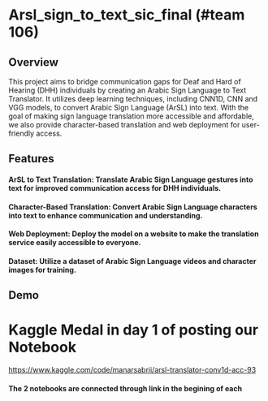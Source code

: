# Arsl_sign_to_text_sic_final (#team 106)
## Overview
This project aims to bridge communication gaps for Deaf and Hard of Hearing (DHH) individuals by creating an Arabic Sign Language to Text Translator. It utilizes deep learning techniques, including CNN1D, CNN and VGG models, to convert Arabic Sign Language (ArSL) into text. With the goal of making sign language translation more accessible and affordable, we also provide character-based translation and web deployment for user-friendly access.

## Features
#### ArSL to Text Translation: Translate Arabic Sign Language gestures into text for improved communication access for DHH individuals.

#### Character-Based Translation: Convert Arabic Sign Language characters into text to enhance communication and understanding.

#### Web Deployment: Deploy the model on a website to make the translation service easily accessible to everyone.

#### Dataset: Utilize a dataset of Arabic Sign Language videos and character images for training.

## Demo



# Kaggle Medal in day 1 of posting our Notebook

https://www.kaggle.com/code/manarsabrii/arsl-translator-conv1d-acc-93
#### The 2 notebooks are connected through link in the begining of each 

